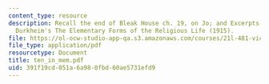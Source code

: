 ```yaml
---
content_type: resource
description: Recall the end of Bleak House ch. 19, on Jo; and Excerpts from Emile
  Durkheim's The Elementary Forms of the Religious Life (1915).
file: https://ol-ocw-studio-app-qa.s3.amazonaws.com/courses/21l-481-victorian-literature-and-culture-spring-2003/391f19cd051a6a980fbd60ae5731efd9_ten_in_mem.pdf
file_type: application/pdf
resourcetype: Document
title: ten_in_mem.pdf
uid: 391f19cd-051a-6a98-0fbd-60ae5731efd9
---
```

